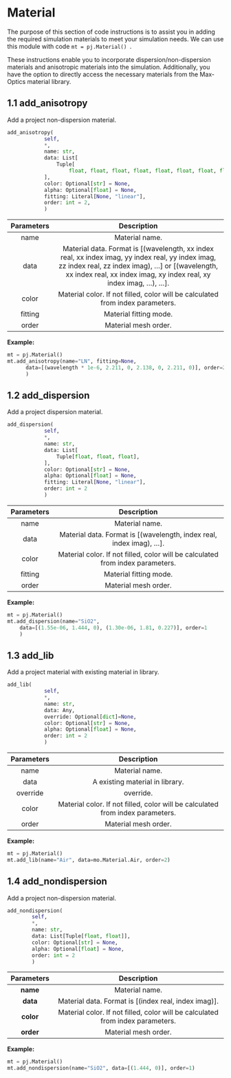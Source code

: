 

# Material

The purpose of this section of code instructions is to assist you in adding the required simulation materials to meet your simulation needs. We can use this module with code `mt = pj.Material() `. 

These instructions enable you to incorporate dispersion/non-dispersion materials and anisotropic materials into the simulation. Additionally, you have the option to directly access the necessary materials from the Max-Optics material library.



## 1.1 add_anisotropy

Add a project non-dispersion material.

```python
add_anisotropy(
            self,
            *,
            name: str,
            data: List[
                Tuple[
                    float, float, float, float, float, float, float, float, float, float, float, float, float, float, float, float, float, float, float],
            ],
            color: Optional[str] = None,
            alpha: Optional[float] = None,
            fitting: Literal[None, "linear"],
            order: int = 2,
   			)
```

| **Parameters** |                         Description                          |
| :------------: | :----------------------------------------------------------: |
|      name      |                        Material name.                        |
|      data      | Material data. Format is [(wavelength, xx index real, xx index imag, yy index real, yy index imag, zz index real, zz index imag), …] or [(wavelength, xx index real, xx index imag, xy index real, xy index imag, …), …]. |
|     color      | Material color. If not filled, color will be calculated from index parameters. |
|    fitting     |                    Material fitting mode.                    |
|     order      |                     Material mesh order.                     |

**Example:**

```python
mt = pj.Material()
mt.add_anisotropy(name="LN", fitting=None,
      data=[(wavelength * 1e-6, 2.211, 0, 2.138, 0, 2.211, 0)], order=2
      )
```



## 1.2 add_dispersion

Add a project dispersion material.

```python
add_dispersion(
            self,
            *,
            name: str,
            data: List[
                Tuple[float, float, float],
            ],
            color: Optional[str] = None,
            alpha: Optional[float] = None,
            fitting: Literal[None, "linear"],
            order: int = 2
			)
```

| **Parameters** |                         Description                          |
| :------------: | :----------------------------------------------------------: |
|      name      |                        Material name.                        |
|      data      | Material data. Format is [(wavelength, index real, index imag), …]. |
|     color      | Material color. If not filled, color will be calculated from index parameters. |
|    fitting     |                    Material fitting mode.                    |
|     order      |                     Material mesh order.                     |

**Example:**

```python
mt = pj.Material()
mt.add_dispersion(name="SiO2",
    data=[(1.55e-06, 1.444, 0), (1.30e-06, 1.81, 0.227)], order=1
    )
```



## 1.3 add_lib

Add a project material with existing material in library.

```python
add_lib(
            self,
            *,
            name: str,
            data: Any,
            override: Optional[dict]=None,
            color: Optional[str] = None,
            alpha: Optional[float] = None,
            order: int = 2
            )
```

| **Parameters** |                         Description                          |
| :------------: | :----------------------------------------------------------: |
|      name      |                        Material name.                        |
|      data      |               A existing material in library.                |
|    override    |                          override.                           |
|     color      | Material color. If not filled, color will be calculated from index parameters. |
|     order      |                     Material mesh order.                     |

**Example:**

```python
mt = pj.Material()
mt.add_lib(name="Air", data=mo.Material.Air, order=2)
```



## 1.4 add_nondispersion

Add a project non-dispersion material.

```python
add_nondispersion(
        self,
        *,
        name: str,
        data: List[Tuple[float, float]],
        color: Optional[str] = None,
        alpha: Optional[float] = None,
        order: int = 2
		)
```

| **Parameters** |                         Description                          |
| :------------: | :----------------------------------------------------------: |
|    **name**    |                        Material name.                        |
|    **data**    |     Material data. Format is [(index real, index imag)].     |
|   **color**    | Material color. If not filled, color will be calculated from index parameters. |
|   **order**    |                     Material mesh order.                     |

**Example:**

```python
mt = pj.Material()
mt.add_nondispersion(name="SiO2", data=[(1.444, 0)], order=1)
```
